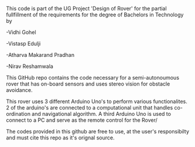 This code is part of the UG Project 'Design of Rover' for the partial fullfillment of the requirements for the degree of Bachelors in Technology by

-Vidhi Gohel

-Vistasp Edulji

-Atharva Makarand Pradhan

-Nirav Reshamwala

This GitHub repo contains the code necessary for a semi-autonoumous rover that has on-board sensors and uses stereo vision for obstacle avoidance.

This rover uses 3 different Arduino Uno's to perform various functionalites. 2 of the arduino's are connected to a computational unit that handles co-ordination and navigational algorithm. A third Arduino Uno is used to connect to a PC and serve as the remote control for the Rover/

The codes provided in this github are free to use, at the user's responsibilty and must cite this repo as it's orignal source.
